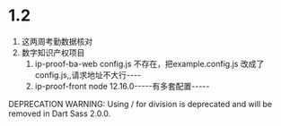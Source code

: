 # 1.2
1. 这两周考勤数据核对
2. 数字知识产权项目  
	1. ip-proof-ba-web config.js 不存在，把example.config.js 改成了config.js,,请求地址不大行----
	2. ip-proof-front   node 12.16.0-----有多套配置-----


DEPRECATION WARNING: Using / for division is deprecated and will be removed in Dart Sass 2.0.0.